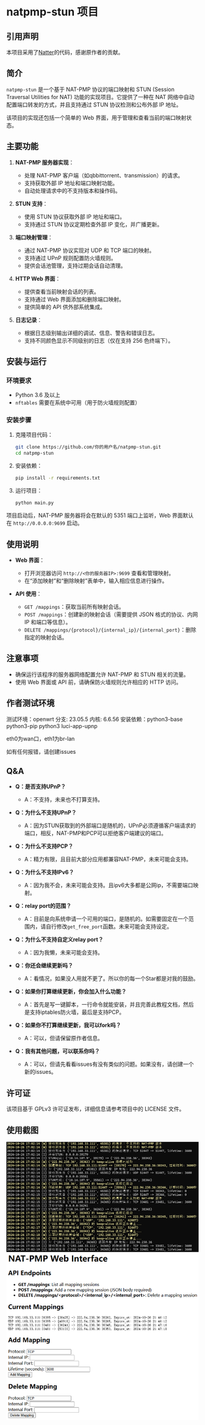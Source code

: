 # natpmp-stun 项目

## 引用声明
本项目采用了[Natter](https://github.com/MikeWang000000/Natter)的代码，感谢原作者的贡献。

## 简介

`natpmp-stun` 是一个基于 NAT-PMP 协议的端口映射和 STUN (Session Traversal Utilities for NAT) 功能的实现项目。它提供了一种在 NAT 网络中自动配置端口转发的方式，并且支持通过 STUN 协议检测和公布外部 IP 地址。

该项目的实现还包括一个简单的 Web 界面，用于管理和查看当前的端口映射状态。

## 主要功能

1. **NAT-PMP 服务器实现**：
   - 处理 NAT-PMP 客户端（如qbbittorrent、transmission）的请求。
   - 支持获取外部 IP 地址和端口映射功能。
   - 自动处理请求中的不支持版本和操作码。

2. **STUN 支持**：
   - 使用 STUN 协议获取外部 IP 地址和端口。
   - 支持通过 STUN 协议定期检查外部 IP 变化，并广播更新。

3. **端口映射管理**：
   - 通过 NAT-PMP 协议实现对 UDP 和 TCP 端口的映射。
   - 支持通过 UPnP 规则配置防火墙规则。
   - 提供会话池管理，支持过期会话自动清理。

4. **HTTP Web 界面**：
   - 提供查看当前映射会话的列表。
   - 支持通过 Web 界面添加和删除端口映射。
   - 提供简单的 API 供外部系统集成。

5. **日志记录**：
   - 根据日志级别输出详细的调试、信息、警告和错误日志。
   - 支持不同颜色显示不同级别的日志（仅在支持 256 色终端下）。

## 安装与运行

### 环境要求

- Python 3.6 及以上
- `nftables` 需要在系统中可用（用于防火墙规则配置）

### 安装步骤

1. 克隆项目代码：
   ```bash
   git clone https://github.com/你的用户名/natpmp-stun.git
   cd natpmp-stun
   ```

2. 安装依赖：
   ```bash
   pip install -r requirements.txt
   ```

3. 运行项目：
   ```bash
   python main.py
   ```

项目启动后，NAT-PMP 服务器将会在默认的 5351 端口上监听，Web 界面默认在 `http://0.0.0.0:9699` 启动。

## 使用说明

- **Web 界面**：
  - 打开浏览器访问 `http://<你的服务器IP>:9699` 查看和管理映射。
  - 在“添加映射”和“删除映射”表单中，输入相应信息进行操作。

- **API 使用**：
  - `GET /mappings`：获取当前所有映射会话。
  - `POST /mappings`：创建新的映射会话（需要提供 JSON 格式的协议、内网 IP 和端口等信息）。
  - `DELETE /mappings/{protocol}/{internal_ip}/{internal_port}`：删除指定的映射会话。

## 注意事项

- 确保运行该程序的服务器网络配置允许 NAT-PMP 和 STUN 相关的流量。
- 使用 Web 界面或 API 前，请确保防火墙规则允许相应的 HTTP 访问。

## 作者测试环境

测试环境：openwrt
分支: 23.05.5
内核: 6.6.56
安装依赖：python3-base python3-pip python3 luci-app-upnp

eth0为wan口，eth1为br-lan

如有任何报错，请创建issues

## Q&A
- **Q：是否支持UPnP？**
  - A：不支持，未来也不打算支持。

- **Q：为什么不支持UPnP？**
  - A：因为STUN获取到的外部端口是随机的，UPnP必须遵循客户端请求的端口，相反，NAT-PMP和PCP可以拒绝客户端建议的端口。

- **Q：为什么不支持PCP？**
  - A：精力有限，且目前大部分应用都兼容NAT-PMP，未来可能会支持。

- **Q：为什么不支持IPv6？**
  - A：因为我不会，未来可能会支持。且ipv6大多都是公网ip，不需要端口映射。

- **Q：relay port的范围？**
  - A：目前是向系统申请一个可用的端口，是随机的。如需要固定在一个范围内，请自行修改`get_free_port`函数。未来可能会支持设定。

- **Q：为什么不支持自定义relay port？**
  - A：因为我懒，未来可能会支持。

- **Q：你还会继续更新吗？**
  - A：看情况，如果没人用就不更了。所以你的每一个Star都是对我的鼓励。

- **Q：如果你打算继续更新，你会加入什么功能？**
  - A：首先是写一键脚本，一行命令就能安装，并且完善此教程文档，然后是支持iptables防火墙，最后是支持PCP。

- **Q：如果你不打算继续更新，我可以fork吗？**
  - A：可以，但请保留原作者信息。

- **Q：我有其他问题，可以联系你吗？**
  - A：可以，但请先看看issues有没有类似的问题。如果没有，请创建一个新的issues。

## 许可证

该项目基于 GPLv3 许可证发布，详细信息请参考项目中的 LICENSE 文件。

## 使用截图

![运行日志](/doc/img/log.png)
![web界面](/doc/img/web-interface.png)
